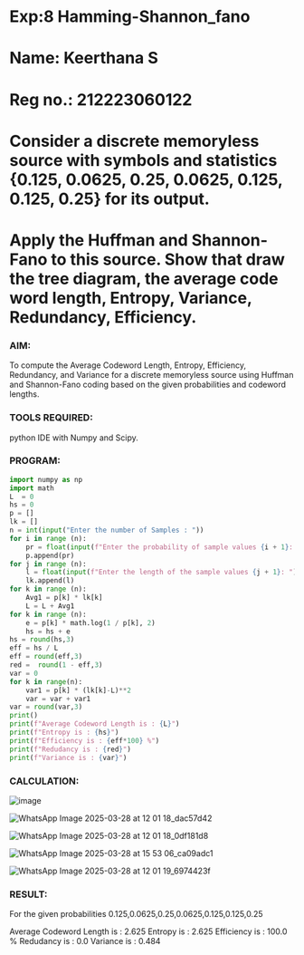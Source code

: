 # Exp:8 Hamming-Shannon_fano
# Name: Keerthana S
# Reg no.: 212223060122
# Consider a discrete memoryless source with symbols and statistics {0.125, 0.0625, 0.25, 0.0625, 0.125, 0.125, 0.25} for its output. 
# Apply the Huffman and Shannon-Fano to this source. Show that draw the tree diagram, the average code word length, Entropy, Variance, Redundancy, Efficiency.

### AIM:

To compute the Average Codeword Length, Entropy, Efficiency, Redundancy, and Variance for a discrete memoryless source using Huffman and Shannon-Fano coding based on the given probabilities and codeword lengths.

### TOOLS REQUIRED:

python IDE with Numpy and Scipy.

### PROGRAM:

```python
import numpy as np
import math 
L  = 0
hs = 0
p = []
lk = []
n = int(input("Enter the number of Samples : "))
for i in range (n): 
    pr = float(input(f"Enter the probability of sample values {i + 1}: "))  
    p.append(pr)
for j in range (n): 
    l = float(input(f"Enter the length of the sample values {j + 1}: "))  
    lk.append(l)
for k in range (n):
    Avg1 = p[k] * lk[k]
    L = L + Avg1
for k in range (n):
    e = p[k] * math.log(1 / p[k], 2)
    hs = hs + e
hs = round(hs,3)
eff = hs / L
eff = round(eff,3)
red =  round(1 - eff,3) 
var = 0
for k in range(n):
    var1 = p[k] * (lk[k]-L)**2
    var = var + var1
var = round(var,3)
print()
print(f"Average Codeword Length is : {L}")
print(f"Entropy is : {hs}")
print(f"Efficiency is : {eff*100} %")
print(f"Redudancy is : {red}")
print(f"Variance is : {var}")
```

### CALCULATION:

![image](https://github.com/user-attachments/assets/5ab58f65-a0b7-49b3-864a-f900cddd2c03)

![WhatsApp Image 2025-03-28 at 12 01 18_dac57d42](https://github.com/user-attachments/assets/686cb9a6-3b3e-41d8-a177-0d6ddf9945c2)

![WhatsApp Image 2025-03-28 at 12 01 18_0df181d8](https://github.com/user-attachments/assets/aaded416-c406-46e0-8573-e06a3800f4db)

![WhatsApp Image 2025-03-28 at 15 53 06_ca09adc1](https://github.com/user-attachments/assets/de1201df-1add-4ce0-a66c-c0a21157d6a2)

![WhatsApp Image 2025-03-28 at 12 01 19_6974423f](https://github.com/user-attachments/assets/590db1f9-a540-416e-af0b-fdd30ec9b746)



### RESULT:

For the given probabilities 0.125,0.0625,0.25,0.0625,0.125,0.125,0.25

Average Codeword Length is : 2.625 Entropy is : 2.625 Efficiency is : 100.0 % Redudancy is : 0.0 Variance is : 0.484



